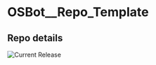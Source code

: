 # OSBot__Repo_Template

## Repo details

![Current Release](https://img.shields.io/badge/release-v0.0.4-blue)
